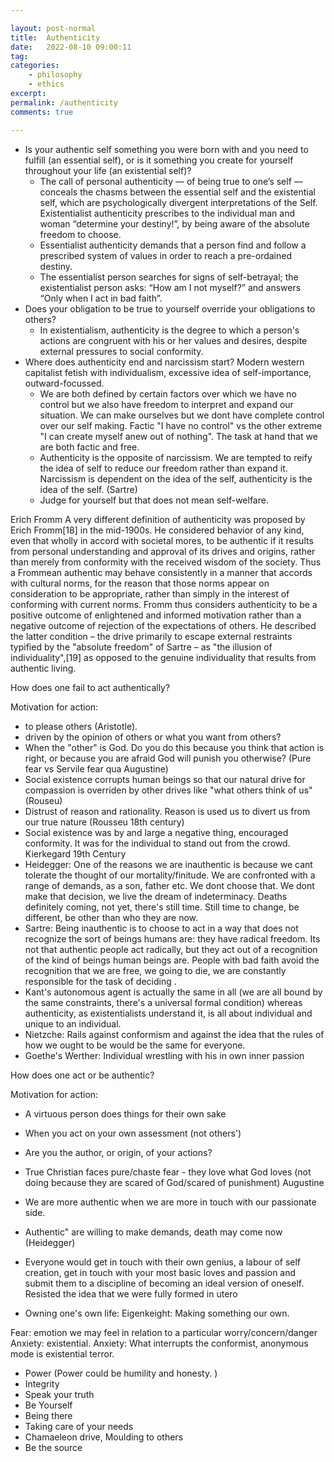 ```yaml
---

layout: post-normal
title:  Authenticity
date:   2022-08-10 09:00:11
tag: 
categories: 
    - philosophy
    - ethics
excerpt: 
permalink: /authenticity
comments: true

---
```



* Is your authentic self something you were born with and you need to fulfill (an essential self), or is it something you create for yourself throughout your life (an existential self)?
    - The call of personal authenticity — of being true to one’s self — conceals the chasms between the essential self and the existential self, which are psychologically divergent interpretations of the Self. Existentialist authenticity prescribes to the individual man and woman “determine your destiny!”, by being aware of the absolute freedom to choose. 
    - Essentialist authenticity demands that a person find and follow a prescribed system of values in order to reach a pre-ordained destiny.
    - The essentialist person searches for signs of self-betrayal; the existentialist person asks: “How am I not myself?” and answers “Only when I act in bad faith”.
* Does your obligation to be true to yourself override your obligations to others?
    - In existentialism, authenticity is the degree to which a person's actions are congruent with his or her values and desires, despite external pressures to social conformity.
* Where does authenticity end and narcissism start? Modern western capitalist fetish with individualism, excessive idea of self-importance, outward-focussed. 
    - We are both defined by certain factors over which we have no control but we also have freedom to interpret and expand our situation. We can make ourselves but we dont have complete control over our self making. Factic "I have no control" vs the other extreme "I can create myself anew out of nothing". The task at hand that we are both factic and free.
    - Authenticity is the opposite of narcissism. We are tempted to reify the idea of self to reduce our freedom rather than expand it. Narcissism is dependent on the idea of the self, authenticity is the idea of the self.  (Sartre)
    - Judge for yourself but that does not mean self-welfare. 




  

Erich Fromm
A very different definition of authenticity was proposed by Erich Fromm[18] in the mid-1900s. He considered behavior of any kind, even that wholly in accord with societal mores, to be authentic if it results from personal understanding and approval of its drives and origins, rather than merely from conformity with the received wisdom of the society. Thus a Frommean authentic may behave consistently in a manner that accords with cultural norms, for the reason that those norms appear on consideration to be appropriate, rather than simply in the interest of conforming with current norms. Fromm thus considers authenticity to be a positive outcome of enlightened and informed motivation rather than a negative outcome of rejection of the expectations of others. He described the latter condition – the drive primarily to escape external restraints typified by the "absolute freedom" of Sartre – as "the illusion of individuality",[19] as opposed to the genuine individuality that results from authentic living.


How does one fail to act authentically?

Motivation for action:
- to please others (Aristotle).
- driven by the opinion of others or what you want from others?
- When the "other" is God. Do you do this because you think that action is right, or because you are afraid God will punish you otherwise? (Pure fear vs Servile fear qua Augustine)
- Social existence corrupts human beings so that our natural drive for compassion is overriden by other drives like "what others think of us" (Rouseu)
- Distrust of reason and rationality. Reason is used us to divert us from our true nature (Rousseu 18th century)
- Social existence was by and large a negative thing, encouraged conformity. It was for the individual to stand out from the crowd. Kierkegard 19th Century
- Heidegger: One of the reasons we are inauthentic is because we cant tolerate the thought of our mortality/finitude. We are confronted with a range of demands, as a son, father etc. We dont choose that. 
We dont make that decision, we live the dream of indeterminacy.   Deaths definitely coming, not yet, there's still time. Still time to change, be different, be other than who they are now.
- Sartre: Being inauthentic is to choose to act in a way that does not recognize the sort of beings humans are: they have radical freedom.  Its not that authentic people act radically, but they act out of a recognition of the kind of beings human beings are. People with bad faith avoid the recognition that we are free, we going to die, we are constantly responsible for the task of deciding .
- Kant's autonomous agent is actually the same in all (we are all bound by the same constraints, there's a universal formal condition) whereas authenticity, as existentialists understand it, is all about individual and unique to an individual. 
- Nietzche: Rails against conformism and against the idea that the rules of how we ought to be would be the same for everyone. 
- Goethe's Werther: Individual wrestling with his in own inner passion




How does one act or be authentic? 

Motivation for action:
- A virtuous person does things for their own sake
- When you act on your own assessment (not others')
- Are you the author, or origin, of your actions? 
- True Christian faces pure/chaste fear - they love what God loves (not doing because they are scared of God/scared of punishment) Augustine
-  We are more authentic when we are more in touch with our passionate side. 
- Authentic" are willing to make demands, death may come now (Heidegger)
- Everyone would get in touch with their own genius, a labour of self creation, get in touch with your most basic loves and passion and submit them to a discipline of becoming an ideal version of oneself.  Resisted the idea that we were fully formed in utero

- Owning one's own life: Eigenkeight: Making something our own. 






Fear: emotion we may feel in relation to a particular worry/concern/danger
Anxiety: existential. Anxiety: What interrupts the conformist, anonymous mode is existential terror. 

* Power (Power could be humility and honesty. )
* Integrity
* Speak your truth
* Be Yourself
* Being there
* Taking care of your needs
* Chamaeleon drive, Moulding to others
* Be the source   


